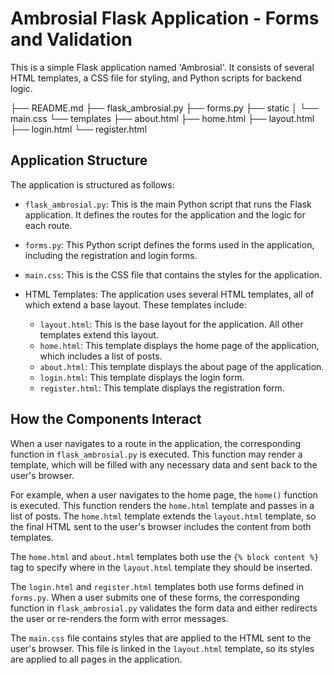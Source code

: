 # Ambrosial Flask Application - Forms and Validation

This is a simple Flask application named 'Ambrosial'. It consists of several HTML templates, a CSS file for styling, and Python scripts for backend logic.

├── README.md
├── flask_ambrosial.py
├── forms.py
├── static
│   └── main.css
└── templates
    ├── about.html
    ├── home.html
    ├── layout.html
    ├── login.html
    └── register.html


## Application Structure

The application is structured as follows:

- `flask_ambrosial.py`: This is the main Python script that runs the Flask application. It defines the routes for the application and the logic for each route.

- `forms.py`: This Python script defines the forms used in the application, including the registration and login forms.

- `main.css`: This is the CSS file that contains the styles for the application.

- HTML Templates: The application uses several HTML templates, all of which extend a base layout. These templates include:
    - `layout.html`: This is the base layout for the application. All other templates extend this layout.
    - `home.html`: This template displays the home page of the application, which includes a list of posts.
    - `about.html`: This template displays the about page of the application.
    - `login.html`: This template displays the login form.
    - `register.html`: This template displays the registration form.

## How the Components Interact

When a user navigates to a route in the application, the corresponding function in `flask_ambrosial.py` is executed. This function may render a template, which will be filled with any necessary data and sent back to the user's browser.

For example, when a user navigates to the home page, the `home()` function is executed. This function renders the `home.html` template and passes in a list of posts. The `home.html` template extends the `layout.html` template, so the final HTML sent to the user's browser includes the content from both templates.

The `home.html` and `about.html` templates both use the `{% block content %}` tag to specify where in the `layout.html` template they should be inserted.

The `login.html` and `register.html` templates both use forms defined in `forms.py`. When a user submits one of these forms, the corresponding function in `flask_ambrosial.py` validates the form data and either redirects the user or re-renders the form with error messages.

The `main.css` file contains styles that are applied to the HTML sent to the user's browser. This file is linked in the `layout.html` template, so its styles are applied to all pages in the application.
